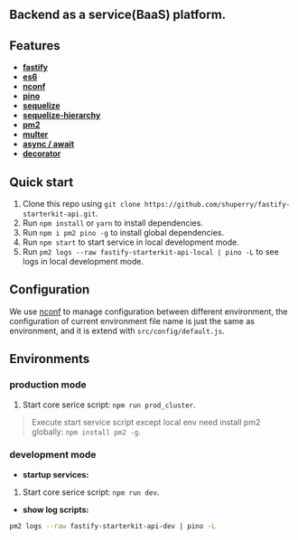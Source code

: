 ## Backend as a service(BaaS) platform.

## Features

* **[fastify](https://www.npmjs.com/package/fastify)**
* **[es6](http://es6.ruanyifeng.com)**
* **[nconf](https://www.npmjs.com/package/nconf)**
* **[pino](https://www.npmjs.com/package/pino)**
* **[sequelize](http://docs.sequelizejs.com)**
* **[sequelize-hierarchy](https://www.npmjs.com/package/sequelize-hierarchy)**
* **[pm2](http://pm2.keymetrics.io/docs/usage/quick-start)**
* **[multer](https://www.npmjs.com/package/multer)**
* **[async / await](http://www.ruanyifeng.com/blog/2015/05/async.html)**
* **[decorator](https://medium.com/google-developers/exploring-es7-decorators-76ecb65fb841)**

## Quick start

1. Clone this repo using `git clone https://github.com/shuperry/fastify-starterkit-api.git`.
2. Run `npm install` or `yarn` to install dependencies.
3. Run `npm i pm2 pino -g` to install global dependencies.
4. Run `npm start` to start service in local development mode.
5. Run `pm2 logs --raw fastify-starterkit-api-local | pino -L` to see logs in local development mode.

## Configuration

We use [nconf](https://www.npmjs.com/package/nconf) to manage configuration between different environment, the configuration of current environment file name is just the same as environment, and it is extend with `src/config/default.js`. 

## Environments

### production mode

1. Start core serice script: `npm run prod_cluster`.

> Execute start service script except local env need install pm2 globally: `npm install pm2 -g`.

### development mode

* **startup services:**

1. Start core serice script: `npm run dev`.

* **show log scripts:**

```bash
pm2 logs --raw fastify-starterkit-api-dev | pino -L
```
